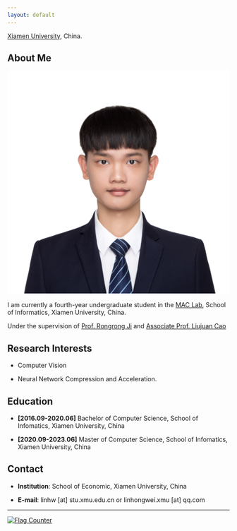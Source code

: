 ```yaml
---
layout: default
---
```


[Xiamen University](http://www.xmu.edu.cn/), China.

## About Me

<img class="profile-picture" src="raw.jpg">

I am currently a fourth-year undergraduate student in the [MAC Lab](http://mac.xmu.edu.cn/), School of Informatics, Xiamen University, China.

Under the supervision of [Prof. Rongrong Ji](https://mac.xmu.edu.cn/rrji/) and [Associate Prof. Liujuan Cao](https://information.xmu.edu.cn/info/1019/3182.htm)

## Research Interests 

- Computer Vision

- Neural Network Compression and Acceleration.

## Education

- **[2016.09-2020.06]** Bachelor of Computer Science, School of Infomatics, Xiamen University, China

- **[2020.09-2023.06]** Master of Computer Science, School of Infomatics, Xiamen University, China


## Contact

- **Institution**: School of Economic, Xiamen University, China

- **E-mail**:  linhw [at] stu.xmu.edu.cn or linhongwei.xmu [at] qq.com 

---
<a href="https://info.flagcounter.com/Gj6T"><img src="https://s11.flagcounter.com/count2/Gj6T/bg_FFFFFF/txt_000000/border_CCCCCC/columns_3/maxflags_10/viewers_0/labels_0/pageviews_0/flags_0/percent_0/" alt="Flag Counter" border="0"></a>